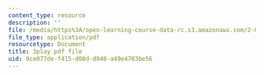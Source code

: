 ```yaml
---
content_type: resource
description: ''
file: /media/https%3A/open-learning-course-data-rc.s3.amazonaws.com/2-003sc-engineering-dynamics-fall-2011/9ce077def415d08dd940a49e4703be56_63sIgMvBuEQ.pdf
file_type: application/pdf
resourcetype: Document
title: 3play pdf file
uid: 9ce077de-f415-d08d-d940-a49e4703be56
---
```

